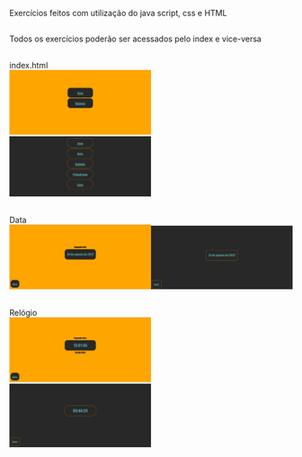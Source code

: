 Exercícios feitos com utilização do java script, css e HTML
##
Todos os exercícios poderão ser acessados pelo index e vice-versa

##
index.html <br>
<img src="zfotoindex.png" width='50%'> <img src="zindex2.png" width='50%'>
##
Data <br>
<img src="zfotoex1.png" width='50%'><img src="zfotodata.png" width='50%'>
##
Relógio <br>
<img src="zfotoex2.png" width='50%'> <img src="zfotorelogio.png" width='50%'>